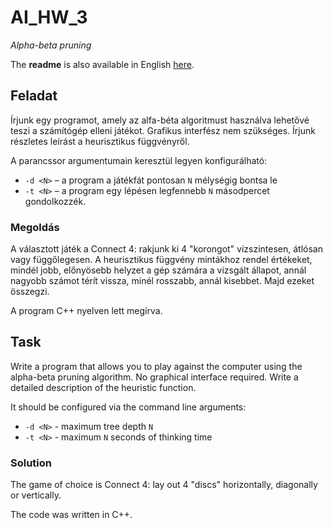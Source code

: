 # AI_HW_3

_Alpha-beta pruning_

The __readme__ is also available in English [here](#task).

## Feladat
Írjunk egy programot, amely az alfa-béta algoritmust használva lehetővé teszi a számítógép elleni játékot. Grafikus interfész nem szükséges. Írjunk részletes leírást a heurisztikus függvényről.

A parancssor argumentumain keresztül legyen konfigurálható:
  * `-d <N>` – a program a játékfát pontosan `N` mélységig bontsa le
  * `-t <N>` – a program egy lépésen legfennebb `N` másodpercet gondolkozzék.

### Megoldás
A választott játék a Connect 4: rakjunk ki 4 "korongot" vízszintesen, átlósan vagy függőlegesen.
A heurisztikus függvény mintákhoz rendel értékeket, mindél jobb, előnyösebb helyzet a gép számára a vizsgált állapot, annál nagyobb számot térít vissza, minél rosszabb, annál kisebbet. Majd ezeket összegzi.

A program C++ nyelven lett megírva.
  
## Task  
Write a program that allows you to play against the computer using the alpha-beta pruning algorithm. No graphical interface required. Write a detailed description of the heuristic function.

It should be configured via the command line arguments:
  * `-d <N>` - maximum tree depth `N` 
  * `-t <N>` - maximum `N` seconds of thinking time

### Solution
The game of choice is Connect 4: lay out 4 "discs" horizontally, diagonally or vertically.

The code was written in C++.
